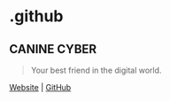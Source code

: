 # .github

## CANINE CYBER
> Your best friend in the digital world.

[Website](https://canine-cyber.com) | [GitHub](https://github.com/Canine-Cyber)
